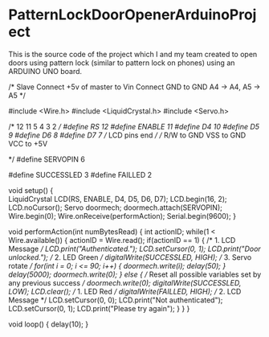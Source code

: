 # PatternLockDoorOpenerArduinoProject
This is the source code of the project which I and my team created  to open doors using pattern lock (similar to pattern lock on phones) using an ARDUINO UNO board.

/*
Slave
Connect +5v of master to Vin
Connect GND to GND
A4 -> A4, A5 -> A5
*/

#include <Wire.h>
#include <LiquidCrystal.h>
#include <Servo.h>

/* 12 11 5 4 3 2 */
#define RS 12
#define ENABLE 11
#define D4 10
#define D5 9
#define D6 8
#define D7 7
/* LCD pins end */
/*
R/W to GND
VSS to GND
VCC to +5V

*/
#define SERVOPIN 6

#define SUCCESSLED 3
#define FAILLED 2

void setup()
{	
	LiquidCrystal LCD(RS, ENABLE, D4, D5, D6, D7);
  LCD.begin(16, 2);
  LCD.noCursor();
  Servo doormech;
  doormech.attach(SERVOPIN);
	Wire.begin(0);
	Wire.onReceive(performAction);
	Serial.begin(9600);
}

void performAction(int numBytesRead)
{
	int actionID;
	while(1 < Wire.available())
	{
		actionID = Wire.read();
		if(actionID == 1)
		{
			/* 1. LCD Message  */
			LCD.print("Authenticated.");
			LCD.setCursor(0, 1);
			LCD.print("Door unlocked.");
			/* 2. LED Green    */
			digitalWrite(SUCCESSLED, HIGH);
			/* 3. Servo rotate */
			for(int i = 0; i <= 90; i++)
			{
				doormech.write(i);
				delay(50);
			}
			delay(5000);
			doormech.write(0);
		}
		else
		{
			/* Reset all possible variables set by any previous success */
		  	doormech.write(0);
		  	digitalWrite(SUCCESSLED, LOW);
		  	LCD.clear();
		  	/* 1. LED Red     */
		  	digitalWrite(FAILLED, HIGH);
				/* 2. LCD Message */
				LCD.setCursor(0, 0);
				LCD.print("Not authenticated");
				LCD.setCursor(0, 1);
				LCD.print("Please try again");
		}
	}
}

void loop()
{
	delay(10);
}
